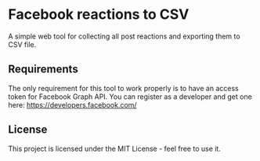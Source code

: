 # Facebook reactions to CSV
A simple web tool for collecting all post reactions and exporting them to CSV file.


## Requirements

The only requirement for this tool to work properly is to have an access token for Facebook Graph API.
You can register as a developer and get one here: https://developers.facebook.com/


## License

This project is licensed under the MIT License - feel free to use it.